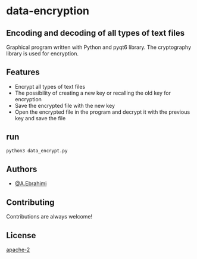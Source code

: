 # data-encryption
## Encoding and decoding of all types of text files

Graphical program written with Python and pyqt6 library.
The cryptography library is used for encryption.

## Features

- Encrypt all types of text files
- The possibility of creating a new key or recalling the old key for encryption
- Save the encrypted file with the new key
- Open the encrypted file in the program and decrypt it with the previous key and save the file

## run

```sh
python3 data_encrypt.py
```
  
## Authors

- [@A.Ebrahimi](https://github.com/AbduEbrahimi)

  
## Contributing

Contributions are always welcome!


  
## License

[apache-2](https://choosealicense.com/licenses/apache-2.0/)

  
